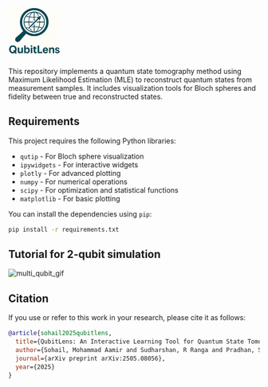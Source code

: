 # ![QubitLens](QubitLens_logo.png)

This repository implements a quantum state tomography method using Maximum Likelihood Estimation (MLE) to reconstruct quantum states from measurement samples. It includes visualization tools for Bloch spheres and fidelity between true and reconstructed states.

## Requirements

This project requires the following Python libraries:

- `qutip` - For Bloch sphere visualization
- `ipywidgets` - For interactive widgets
- `plotly` - For advanced plotting
- `numpy` - For numerical operations
- `scipy` - For optimization and statistical functions
- `matplotlib` - For basic plotting

You can install the dependencies using `pip`:

```bash
pip install -r requirements.txt
```

## Tutorial for 2-qubit simulation

![multi_qubit_gif](https://github.com/user-attachments/assets/376057b8-c6a8-4ba9-a720-d16c2dc59894)

## Citation

If you use or refer to this work in your research, please cite it as follows:

```bibtex
@article{sohail2025qubitlens,
  title={QubitLens: An Interactive Learning Tool for Quantum State Tomography},
  author={Sohail, Mohammad Aamir and Sudharshan, R Ranga and Pradhan, S Sandeep and Rao, Arvind},
  journal={arXiv preprint arXiv:2505.08056},
  year={2025}
}
